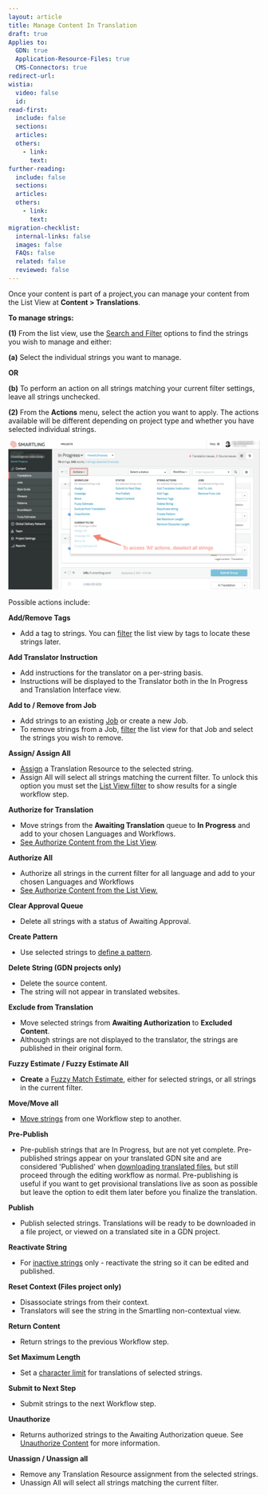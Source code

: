 ```yaml
---
layout: article
title: Manage Content In Translation
draft: true
Applies to:
  GDN: true
  Application-Resource-Files: true
  CMS-Connectors: true
redirect-url:
wistia:
  video: false
  id:
read-first:
  include: false
  sections:
  articles:
  others:
    - link:
      text:
further-reading:
  include: false
  sections:
  articles:
  others:
    - link:
      text:
migration-checklist:
  internal-links: false
  images: false
  FAQs: false
  related: false
  reviewed: false
---
```



Once your content is part of a project,you can manage your content from the List View at **Content &gt; Translations**.

**To manage strings:**

**(1)** From the list view, use the [Search and Filter](/hc/en-us/articles/203416736-Search-and-Filter-Account-Owners-and-Project-Managers) options to find the strings you wish to manage and either:

**(a)** Select the individual strings you want to manage.

**OR**

**(b)** To perform an action on all strings matching your current filter settings, leave all strings unchecked.

**(2)** From the **Actions** menu, select the action you want to apply. The actions available will be different depending on project type and whether you have selected individual strings.

![](/uploads/versions/contentmanagment---x----1278-757x---.png)

Possible actions include:

**Add/Remove Tags**

* Add a tag to strings. You can [filter](/hc/en-us/articles/203416736-Search-and-Filter-Account-Owners-and-Project-Managers) the list view by tags to locate these strings later.


**Add Translator Instruction**

* Add instructions for the translator on a per-string basis.
* Instructions will be displayed to the Translator both in the In Progress and Translation Interface view.


**Add to / Remove from Job**

* Add strings to an existing [Job](/hc/en-us/articles/202670453) or create a new Job.
* To remove strings from a Job, [filter](/hc/en-us/articles/203416736-Search-and-Filter-Account-Owners-and-Project-Managers) the list view for that Job and select the strings you wish to remove.


**Assign/ Assign All**

* [Assign](/hc/en-us/articles/200972858-Assign-content-to-a-translator) a Translation Resource to the selected string.
* Assign All will select all strings matching the current filter. To unlock this option you must set the [List View filter](/hc/en-us/articles/203416736) to show results for a single workflow step.


**Authorize for Translation**

* Move strings from the **Awaiting Translation** queue to **In Progress** and add to your chosen Languages and Workflows.
* [See Authorize Content from the List View](/hc/en-us/articles/201012778-Authorize-content-for-translation).


**Authorize All**

* Authorize all strings in the current filter for all language and add to your chosen Languages and Workflows
* [See Authorize Content from the List View.](/hc/en-us/articles/201012778-Authorize-content-for-translation)


**Clear Approval Queue**

* Delete all strings with a status of Awaiting Approval.


**Create Pattern**

* Use selected strings to [define a pattern](/hc/en-us/articles/202660343-Global-Delivery-Network-Create-and-Manage-Patterns).


**Delete String (GDN projects only)**

* Delete the source content.
* The string will not appear in translated websites.


**Exclude from Translation**

* Move selected strings from **Awaiting Authorization** to **Excluded Content**.
* Although strings are not displayed to the translator, the strings are published in their original form.


**Fuzzy Estimate / Fuzzy Estimate All**

* **Create** a [Fuzzy Match Estimate](/hc/en-us/articles/201255313#ListMatch), either for selected strings, or all strings in the current filter.


**Move/Move all**

* [Move strings](/hc/en-us/articles/203416216-Move-Strings-Between-Workflow-Steps) from one Workflow step to another.


**Pre-Publish**

* Pre-publish strings that are In Progress, but are not yet complete. Pre-published strings appear on your translated GDN site and are considered 'Published' when [downloading translated files](/hc/en-us/articles/201468416), but still proceed through the editing workflow as normal. Pre-publishing is useful if you want to get provisional translations live as soon as possible but leave the option to edit them later before you finalize the translation.


**Publish**

* Publish selected strings. Translations will be ready to be downloaded in a file project, or viewed on a translated site in a GDN project.


**Reactivate String**

* For [inactive strings](/hc/en-us/articles/203587968) only - reactivate the string so it can be edited and published.


**Reset Context (Files project only)**

* Disassociate strings from their context.
* Translators will see the string in the Smartling non-contextual view.


**Return Content**

* Return strings to the previous Workflow step.


**Set Maximum Length**

* Set a [character limit](/hc/en-us/articles/203440458) for translations of selected strings.


**Submit to Next Step**

* Submit strings to the next Workflow step.


**Unauthorize**

* Returns authorized strings to the Awaiting Authorization queue. See [Unauthorize Content](/hc/en-us/articles/205274267) for more information.


**Unassign / Unassign all**

* Remove any Translation Resource assignment from the selected strings.
* Unassign All will select all strings matching the current filter.
